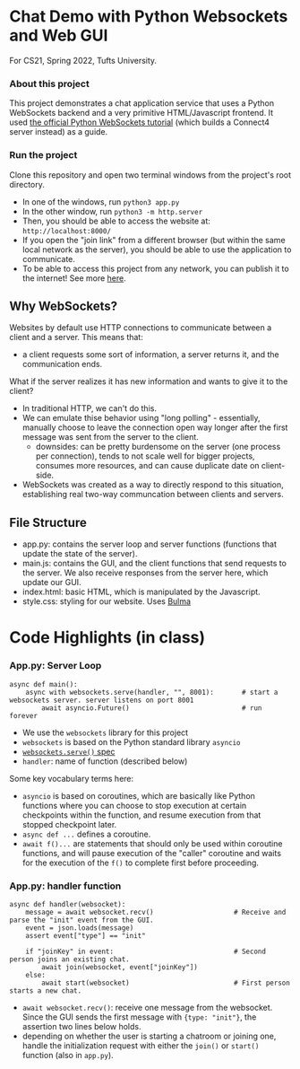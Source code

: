 # Chat Demo with Python Websockets and Web GUI

For CS21, Spring 2022, Tufts University.

### About this project

This project demonstrates a chat application service that uses a Python WebSockets backend and a very primitive HTML/Javascript frontend. It used [the official Python WebSockets tutorial](https://websockets.readthedocs.io/en/stable/intro/tutorial1.html) (which builds a Connect4 server instead) as a guide. 

### Run the project

Clone this repository and open two terminal windows from the project's root directory. 
- In one of the windows, run `python3 app.py`
- In the other window, run `python3 -m http.server`
- Then, you should be able to access the website at: `http://localhost:8000/`
- If you open the "join link" from a different browser (but within the same local network as the server), you should be able to use the application to communicate. 
- To be able to access this project from any network, you can publish it to the internet! See more [here](https://websockets.readthedocs.io/en/stable/intro/tutorial3.html). 

## Why WebSockets?

Websites by default use HTTP connections to communicate between a client and a server. This means that:
- a client requests some sort of information, a server returns it, and the communication ends.

What if the server realizes it has new information and wants to give it to the client?
- In traditional HTTP, we can't do this. 
- We can emulate thise behavior using "long polling" - essentially, manually choose to leave the connection open way longer after the first message was sent from the server to the client.
  - downsides: can be pretty burdensome on the server (one process per connection), tends to not scale well for bigger projects, consumes more resources, and can cause duplicate date on client-side.
- WebSockets was created as a way to directly respond to this situation, establishing real two-way communcation between clients and servers.

## File Structure
- app.py: contains the server loop and server functions (functions that update the state of the server).
- main.js: contains the GUI, and the client functions that send requests to the server. We also receive responses from the server here, which update our GUI.
- index.html: basic HTML, which is manipulated by the Javascript. 
- style.css: styling for our website. Uses [Bulma](https://bulma.io/)

# Code Highlights (in class)

### App.py: Server Loop
```
async def main():
    async with websockets.serve(handler, "", 8001):       # start a websockets server. server listens on port 8001
        await asyncio.Future()                            # run forever
```
- We use the `websockets` library for this project
- `websockets` is based on the Python standard library `asyncio` 
- [`websockets.serve()` spec](https://websockets.readthedocs.io/en/stable/reference/server.html#starting-a-server)
- `handler`: name of function (described below)

Some key vocabulary terms here:
- `asyncio` is based on coroutines, which are basically like Python functions where you can choose to stop execution at certain checkpoints within the function, and resume execution from that stopped checkpoint later. 
- `async def ...` defines a coroutine.
- `await f()...` are statements that should only be used within coroutine functions, and will pause execution of the "caller" coroutine and waits for the execution of the `f()` to complete first before proceeding.

### App.py: handler function

```
async def handler(websocket):
    message = await websocket.recv()                    # Receive and parse the "init" event from the GUI.
    event = json.loads(message)
    assert event["type"] == "init"

    if "joinKey" in event:                              # Second person joins an existing chat.
        await join(websocket, event["joinKey"])
    else:
        await start(websocket)                          # First person starts a new chat.
```
- `await websocket.recv()`: receive one message from the websocket. Since the GUI sends the first message with `{type: "init"}`, the assertion two lines below holds.
- depending on whether the user is starting a chatroom or joining one, handle the initialization request with either the `join()` or `start()` function (also in `app.py`).
